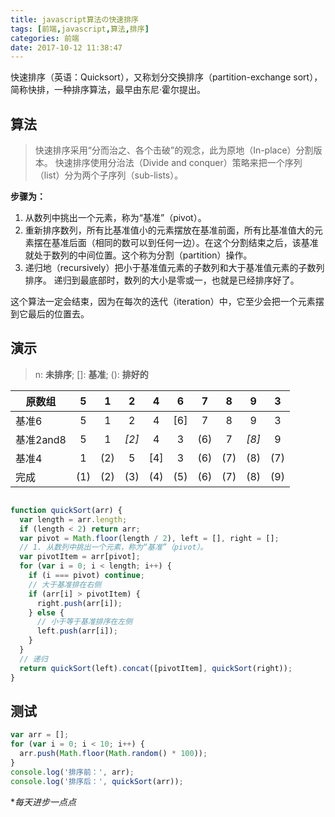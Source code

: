 ```yaml
---
title: javascript算法の快速排序
tags: [前端,javascript,算法,排序]
categories: 前端
date: 2017-10-12 11:38:47
---
```


快速排序（英语：Quicksort），又称划分交换排序（partition-exchange sort），简称快排，一种排序算法，最早由东尼·霍尔提出。

## 算法

> 快速排序采用“分而治之、各个击破”的观念，此为原地（In-place）分割版本。
> 快速排序使用分治法（Divide and conquer）策略来把一个序列（list）分为两个子序列（sub-lists）。

<!--more-->

  __步骤为：__

  1. 从数列中挑出一个元素，称为“基准”（pivot）。
  2. 重新排序数列，所有比基准值小的元素摆放在基准前面，所有比基准值大的元素摆在基准后面（相同的数可以到任何一边）。在这个分割结束之后，该基准就处于数列的中间位置。这个称为分割（partition）操作。
  3. 递归地（recursively）把小于基准值元素的子数列和大于基准值元素的子数列排序。
    递归到最底部时，数列的大小是零或一，也就是已经排序好了。

这个算法一定会结束，因为在每次的迭代（iteration）中，它至少会把一个元素摆到它最后的位置去。

## 演示

> n: __未排序__;   []: __基准__;    (): __排好的__

|  原数组  |  5  |  1  |  2  |  4  |  6  |  7  |  8  |  9  |  3  |
|  -- | :-: | :-: | :-: | :-: | :-: | :-: | :-: | :-: | :-: |
|  基准6  |  5  |  1  |  2  |  4  |  [6] |  7  |  8  |  9  |  3  |
|  基准2and8  |  5  |  1  |  *[2]*  |  4  |  3  |  (6)  |  7  |  *[8]*  |  9  |
|  基准4  |  1  |  (2)  |  5  |  [4]  |  3  |  (6)  |  (7)  |  (8)  |  (7)  |
|  完成  |  (1)  |  (2)  |  (3)  |  (4)  |  (5)  |  (6)  |  (7)  |  (8)  |  (9)  |


``` js

function quickSort(arr) {
  var length = arr.length;
  if (length < 2) return arr;
  var pivot = Math.floor(length / 2), left = [], right = [];
  // 1. 从数列中挑出一个元素，称为“基准”（pivot）。
  var pivotItem = arr[pivot];
  for (var i = 0; i < length; i++) {
    if (i === pivot) continue;
    // 大于基准排在右侧
    if (arr[i] > pivotItem) {
      right.push(arr[i]);
    } else {
      // 小于等于基准排序在左侧
      left.push(arr[i]);
    }
  }
  // 递归
  return quickSort(left).concat([pivotItem], quickSort(right));
}

```

## 测试

```js
var arr = [];
for (var i = 0; i < 10; i++) {
  arr.push(Math.floor(Math.random() * 100));
}
console.log('排序前：', arr);
console.log('排序后：', quickSort(arr));
```


*_每天进步一点点_
